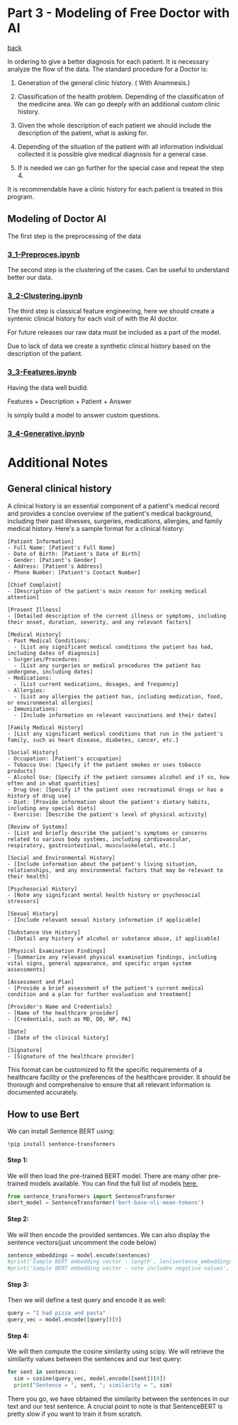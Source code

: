 # Part 3 - Modeling of Free Doctor with AI

[back](../README.md)

In ordering to give a better diagnosis for each patient. It is necessary analyze the flow of the data. The standard procedure for a Doctor is:

1) Generation of the general clinic history. ( With Anamnesis.)
  
2)  Classification of the health problem.
Depending of the classification of the medicine area.
We can go deeply with an additional custom clinic history.

3. Given the whole description of each patient we should include
   the description of the patient, what is asking for.

4. Depending of the situation of the patient with all information individual collected
   it is possible give medical diagnosis for a general case.

5. If is needed we can go further for the special case and
   repeat the step 4.

It is recommendable have a clinic history for each patient is treated in this program.

## Modeling of Doctor AI

The first step is the preprocessing of the data

### [3_1-Preproces.ipynb](https://github.com/ruslanmv/Free-Doctor-with-Artificial-Intelligence/blob/master/3-Modeling/3_1-Preproces.ipynb)

The second step is the clustering of the cases. Can be useful to understand better our data.

### [3_2-Clustering.ipynb](https://github.com/ruslanmv/Free-Doctor-with-Artificial-Intelligence/blob/master/3-Modeling/3_2-Clustering.ipynb)

The third  step is classical feature engineering, here we should create a syntenic clinical history for each visit of with the AI doctor.

For future releases our raw data must be included as a part of the model.

Due to lack of data we create a synthetic clinical history based on the description of the patient.

### [3_3-Features.ipynb](https://github.com/ruslanmv/Free-Doctor-with-Artificial-Intelligence/blob/master/3-Modeling/3_3-Features.ipynb)

Having the data well buidld.

Features + Description + Patient + Answer 

Is simply build a model to answer custom questions.

### [3_4-Generative.ipynb](https://github.com/ruslanmv/Free-Doctor-with-Artificial-Intelligence/blob/master/3-Modeling/3_4-Generative.ipynb)

# Additional Notes

## General clinical history 

A clinical history is an essential component of a patient's medical record and provides a concise overview of the patient's medical background, including their past illnesses, surgeries, medications, allergies, and family medical history. Here's a sample format for a clinical history:

```
[Patient Information]
- Full Name: [Patient's Full Name]
- Date of Birth: [Patient's Date of Birth]
- Gender: [Patient's Gender]
- Address: [Patient's Address]
- Phone Number: [Patient's Contact Number]

[Chief Complaint]
- [Description of the patient's main reason for seeking medical attention]

[Present Illness]
- [Detailed description of the current illness or symptoms, including their onset, duration, severity, and any relevant factors]

[Medical History]
- Past Medical Conditions:
  - [List any significant medical conditions the patient has had, including dates of diagnosis]
- Surgeries/Procedures:
  - [List any surgeries or medical procedures the patient has undergone, including dates]
- Medications:
  - [List current medications, dosages, and frequency]
- Allergies:
  - [List any allergies the patient has, including medication, food, or environmental allergies]
- Immunizations:
  - [Include information on relevant vaccinations and their dates]

[Family Medical History]
- [List any significant medical conditions that run in the patient's family, such as heart disease, diabetes, cancer, etc.]

[Social History]
- Occupation: [Patient's occupation]
- Tobacco Use: [Specify if the patient smokes or uses tobacco products]
- Alcohol Use: [Specify if the patient consumes alcohol and if so, how often and in what quantities]
- Drug Use: [Specify if the patient uses recreational drugs or has a history of drug use]
- Diet: [Provide information about the patient's dietary habits, including any special diets]
- Exercise: [Describe the patient's level of physical activity]

[Review of Systems]
- [List and briefly describe the patient's symptoms or concerns related to various body systems, including cardiovascular, respiratory, gastrointestinal, musculoskeletal, etc.]

[Social and Environmental History]
- [Include information about the patient's living situation, relationships, and any environmental factors that may be relevant to their health]

[Psychosocial History]
- [Note any significant mental health history or psychosocial stressors]

[Sexual History]
- [Include relevant sexual history information if applicable]

[Substance Use History]
- [Detail any history of alcohol or substance abuse, if applicable]

[Physical Examination Findings]
- [Summarize any relevant physical examination findings, including vital signs, general appearance, and specific organ system assessments]

[Assessment and Plan]
- [Provide a brief assessment of the patient's current medical condition and a plan for further evaluation and treatment]

[Provider's Name and Credentials]
- [Name of the healthcare provider]
- [Credentials, such as MD, DO, NP, PA]

[Date]
- [Date of the clinical history]

[Signature]
- [Signature of the healthcare provider]
```

This format can be customized to fit the specific requirements of a healthcare facility or the preferences of the healthcare provider. It should be thorough and comprehensive to ensure that all relevant information is documented accurately.

## How  to use Bert

We can install Sentence BERT using:

```
!pip install sentence-transformers
```

#### Step 1:

We will then load the pre-trained BERT model. There are many other pre-trained models available. You can find the full list of models [here.](https://github.com/UKPLab/sentence-transformers/blob/master/docs/pretrained-models/sts-models.md)

```python
from sentence_transformers import SentenceTransformer
sbert_model = SentenceTransformer('bert-base-nli-mean-tokens')
```

#### Step 2:

We will then encode the provided sentences. We can also display the sentence vectors(just uncomment the code below)

```python
sentence_embeddings = model.encode(sentences)
#print('Sample BERT embedding vector - length', len(sentence_embeddings[0]))
#print('Sample BERT embedding vector - note includes negative values', sentence_embeddings[0])
```

####  

#### Step 3:

Then we will define a test query and encode it as well:

```python
query = "I had pizza and pasta"
query_vec = model.encode([query])[0]
```

#### Step 4:

We will then compute the cosine similarity using scipy. We will retrieve the similarity values between the sentences and our test query:

```python
for sent in sentences:
  sim = cosine(query_vec, model.encode([sent])[0])
  print("Sentence = ", sent, "; similarity = ", sim)
```

There you go, we have obtained the similarity between the sentences in our text and our test sentence. A crucial point to note is that SentenceBERT is pretty slow if you want to train it from scratch.